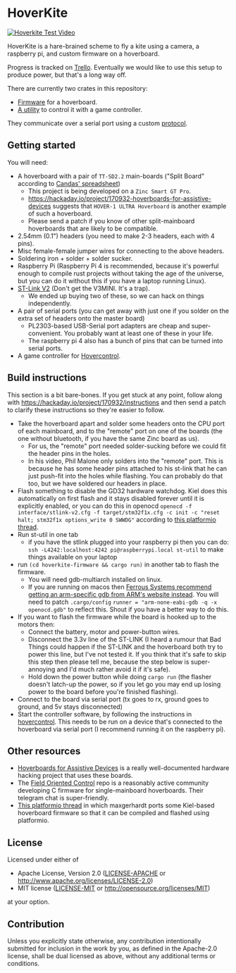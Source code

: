 # HoverKite

[![Hoverkite Test Video](https://img.youtube.com/vi/v4giks0vXq8/0.jpg)](https://youtube.com/watch?v=v4giks0vXq8)

HoverKite is a hare-brained scheme to fly a kite using a camera, a raspberry pi, and custom firmware
on a hoverboard.

Progress is tracked on [Trello](https://trello.com/b/v4vMHzf9/kite-power-generation). Eventually we
would like to use this setup to produce power, but that's a long way off.

There are currently two crates in this repository:

- [Firmware](./cross/hoverkite-firmware) for a hoverboard.
- [A utility](./hovercontrol) to control it with a game controller.

They communicate over a serial port using a custom [protocol](docs/protocol.md).

## Getting started

You will need:

- A hoverboard with a pair of `TT-SD2.2` main-boards ("Split Board" according to [Candas' spreadsheet](https://docs.google.com/spreadsheets/d/1Vs3t2W8_z7E93Ij0pwx_cKzxzKSvjW1n1t_40CXV3ik/edit#gid=0))
  - This project is being developed on a `Zinc Smart GT Pro`.
  - https://hackaday.io/project/170932-hoverboards-for-assistive-devices suggests that `HOVER-1 ULTRA Hoverboard` is another example of such a hoverboard.
  - Please send a patch if you know of other split-mainboard hoverboards that are likely to be compatible.
- 2.54mm (0.1") headers (you need to make 2-3 headers, each with 4 pins).
- Misc female-female jumper wires for connecting to the above headers.
- Soldering iron + solder + solder sucker.
- Raspberry Pi (Raspberry Pi 4 is recommended, because it's powerful enough to compile rust projects without taking the age of the universe, but you can do it without this if you have a laptop running Linux).
- [ST-Link V2](https://thepihut.com/products/st-link-stm8-stm32-v2-programmer-emulator) (Don't get the V3MINI. It's a trap).
  - We ended up buying two of these, so we can hack on things independently.
- A pair of serial ports (you can get away with just one if you solder on the extra set of headers onto the master board)
  - PL2303-based USB-Serial port adapters are cheap and super-convenient. You probably want at least one of these in your life.
  - The raspberry pi 4 also has a bunch of pins that can be turned into serial
    ports.
- A game controller for [Hovercontrol](./hovercontrol).

## Build instructions

This section is a bit bare-bones. If you get stuck at any point, follow along with https://hackaday.io/project/170932/instructions and then send a patch to clarify these instructions so they're easier to follow.

- Take the hoverboard apart and solder some headers onto the CPU port of each mainboard, and to the "remote" port on one of the boards (the one without bluetooth, if you have the same Zinc board as us).
  - For us, the "remote" port needed solder-sucking before we could fit the header pins in the holes.
  - In his video, Phil Malone only solders into the "remote" port. This is because he has some header pins attached to his st-link that he can just push-fit into the holes while flashing. You can probably do that too, but we have soldered our headers in place.
- Flash something to disable the GD32 hardware watchdog. Kiel does this automatically on first flash and it stays disabled forever until it is explicitly enabled, or you can do this in openocd `openocd -f interface/stlink-v2.cfg -f target/stm32f1x.cfg -c init -c "reset halt; stm32f1x options_write 0 SWWDG"` according to [this platformio thread](https://community.platformio.org/t/library-for-gd32f130c8/7410/10).
- Run st-util in one tab
  - if you have the stlink plugged into your raspberry pi then you can do:
    `ssh -L4242:localhost:4242 pi@raspberrypi.local st-util` to make things available on your laptop
- run `(cd hoverkite-firmware && cargo run)` in another tab to flash the firmware.
  - You will need gdb-multiarch installed on linux.
  - If you are running on macos then [Ferrous Systems recommend getting an arm-specific gdb from ARM's website instead](https://github.com/ferrous-systems/embedded-trainings/blob/master/INSTALL.md#arm-none-eabi-gdb). You will need to patch `.cargo/config` `runner = "arm-none-eabi-gdb -q -x openocd.gdb"` to reflect this. Shout if you have a better way to do this.
- If you want to flash the firmware while the board is hooked up to the motors then:
  - Connect the battery, motor and power-button wires.
  - Disconnect the 3.3v line of the ST-LINK (I heard a rumour that Bad Things could happen if the ST-LINK and the hoverboard both try to power this line, but I've not tested it. If you think that it's safe to skip this step then please tell me, because the step below is super-annoying and I'd much rather avoid it if it's safe).
  - Hold down the power button while doing `cargo run` (the flasher doesn't latch-up the power, so if you let go you may end up losing power to the board before you're finished flashing).
- Connect to the board via serial port (tx goes to rx, ground goes to ground, and 5v stays disconnected)
- Start the controller software, by following the instructions in [hovercontrol](./hovercontrol). This needs to be run on a device that's connected to the hoverboard via serial port (I recommend running it on the raspberry pi).

## Other resources

- [Hoverboards for Assistive Devices](https://hackaday.io/project/170932-hoverboards-for-assistive-devices) is a really well-documented hardware hacking project that uses these boards.
- The [Field Oriented Control](https://github.com/EmanuelFeru/hoverboard-firmware-hack-FOC) repo is a reasonably active community developing C firmware for single-mainboard hoverboards. Their telegram chat is super-friendly.
- [This platformio thread](https://community.platformio.org/t/library-for-gd32f130c8/7410) in which maxgerhardt ports some Kiel-based hoverboard firmware so that it can be compiled and flashed using platformio.

## License

Licensed under either of

- Apache License, Version 2.0
  ([LICENSE-APACHE](LICENSE-APACHE) or http://www.apache.org/licenses/LICENSE-2.0)
- MIT license
  ([LICENSE-MIT](LICENSE-MIT) or http://opensource.org/licenses/MIT)

at your option.

## Contribution

Unless you explicitly state otherwise, any contribution intentionally submitted for inclusion in the
work by you, as defined in the Apache-2.0 license, shall be dual licensed as above, without any
additional terms or conditions.

